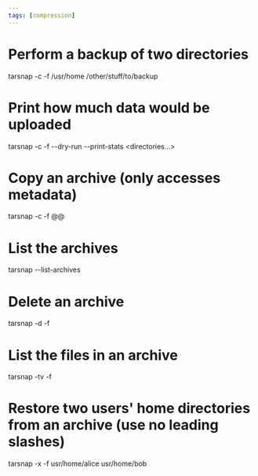 ```yaml
---
tags: [compression]
---
```


# Perform a backup of two directories

tarsnap -c -f <archive-name> /usr/home /other/stuff/to/backup

# Print how much data would be uploaded

tarsnap -c -f <archive-name> --dry-run --print-stats <directories...>

# Copy an archive (only accesses metadata)

tarsnap -c -f <target-archive-name> @@<source-archive>

# List the archives

tarsnap --list-archives

# Delete an archive

tarsnap -d -f <archive-name>

# List the files in an archive

tarsnap -tv -f <archive-name>

# Restore two users' home directories from an archive (use no leading slashes)

tarsnap -x -f <archive-name> usr/home/alice usr/home/bob
